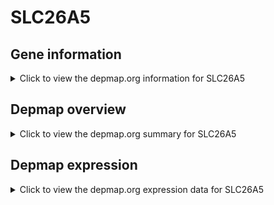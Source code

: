 <h1>SLC26A5</h1>

<h2>Gene information</h2>
<details>
  <summary>Click to view the depmap.org information for SLC26A5</summary>
  <iframe src="https://depmap.org/portal/gene/SLC26A5?tab=about" style="border:none;width:100%;height:800px"></iframe>
</details>

<h2>Depmap overview</h2>
<details>
  <summary>Click to view the depmap.org summary for SLC26A5</summary>
  <iframe src="https://depmap.org/portal/gene/SLC26A5?tab=overview" style="border:none;width:100%;height:800px"></iframe>
</details>

<h2>Depmap expression</h2>
<details>
  <summary>Click to view the depmap.org expression data for SLC26A5</summary>
  <iframe src="https://depmap.org/portal/gene/SLC26A5?tab=characterization" style="border:none;width:100%;height:800px"></iframe>
</details>


<!--
<h2>Reactome Pathway diagram</h2>
PNAME
-->


